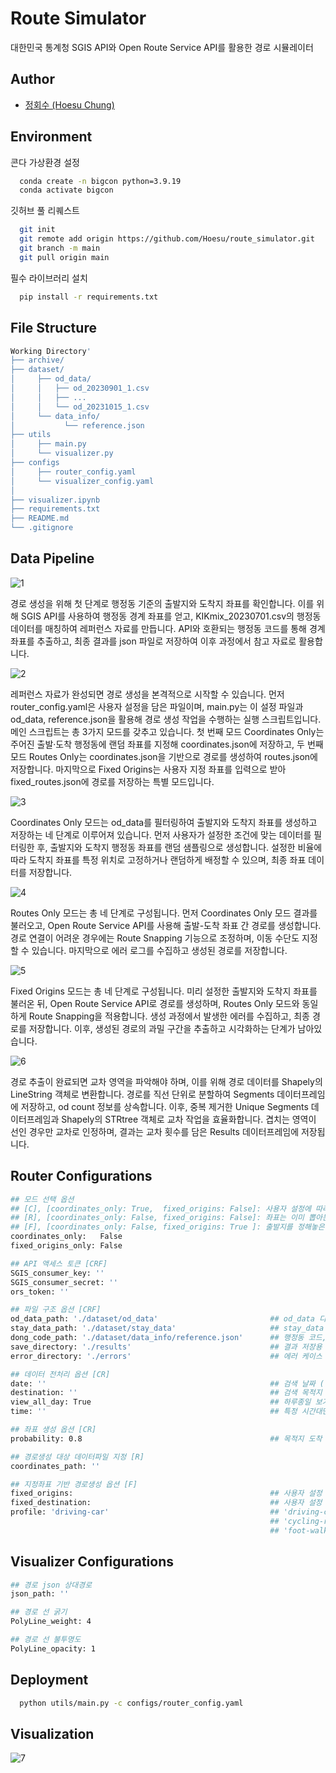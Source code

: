 # Route Simulator

대한민국 통계청 SGIS API와 Open Route Service API를 활용한 경로 시뮬레이터

## Author

- [정회수 (Hoesu Chung)](https://github.com/Hoesu)

## Environment
콘다 가상환경 설정
```bash
  conda create -n bigcon python=3.9.19
  conda activate bigcon
```
깃허브 풀 리퀘스트
```bash
  git init
  git remote add origin https://github.com/Hoesu/route_simulator.git
  git branch -m main
  git pull origin main
```
필수 라이브러리 설치
```bash
  pip install -r requirements.txt
```

## File Structure
```bash
Working Directory'
├── archive/
├── dataset/
│	  ├── od_data/
│     │   ├── od_20230901_1.csv
│     │   ├── ...
│	  │   └── od_20231015_1.csv
│	  └── data_info/
│		    └── reference.json
├── utils
│	  ├── main.py
│	  └── visualizer.py
├── configs
│	  ├── router_config.yaml
│	  └── visualizer_config.yaml
│
├── visualizer.ipynb
├── requirements.txt
├── README.md
└── .gitignore
```

## Data Pipeline
![1](https://github.com/user-attachments/assets/284206a8-ac55-4383-bc94-4fa630b3cffb)

경로 생성을 위해 첫 단계로 행정동 기준의 출발지와 도착지 좌표를 확인합니다. 이를 위해 SGIS API를 사용하여 행정동 경계 좌표를 얻고, KIKmix_20230701.csv의 행정동 데이터를 매칭하여 레퍼런스 자료를 만듭니다. API와 호환되는 행정동 코드를 통해 경계 좌표를 추출하고, 최종 결과를 json 파일로 저장하여 이후 과정에서 참고 자료로 활용합니다.

![2](https://github.com/user-attachments/assets/83112eab-239c-44eb-b76d-1920cf4105b6)

레퍼런스 자료가 완성되면 경로 생성을 본격적으로 시작할 수 있습니다. 먼저 router_config.yaml은 사용자 설정을 담은 파일이며, main.py는 이 설정 파일과 od_data, reference.json을 활용해 경로 생성 작업을 수행하는 실행 스크립트입니다. 메인 스크립트는 총 3가지 모드를 갖추고 있습니다. 첫 번째 모드 Coordinates Only는 주어진 출발·도착 행정동에 랜덤 좌표를 지정해 coordinates.json에 저장하고, 두 번째 모드 Routes Only는 coordinates.json을 기반으로 경로를 생성하여 routes.json에 저장합니다. 마지막으로 Fixed Origins는 사용자 지정 좌표를 입력으로 받아 fixed_routes.json에 경로를 저장하는 특별 모드입니다.

![3](https://github.com/user-attachments/assets/519971bb-8def-4bf7-90bd-f535fb1c1a35)

Coordinates Only 모드는 od_data를 필터링하여 출발지와 도착지 좌표를 생성하고 저장하는 네 단계로 이루어져 있습니다. 먼저 사용자가 설정한 조건에 맞는 데이터를 필터링한 후, 출발지와 도착지 행정동 좌표를 랜덤 샘플링으로 생성합니다. 설정한 비율에 따라 도착지 좌표를 특정 위치로 고정하거나 랜덤하게 배정할 수 있으며, 최종 좌표 데이터를 저장합니다.

![4](https://github.com/user-attachments/assets/ab0303ef-42ec-45f8-981d-b51934fa0fd4)

Routes Only 모드는 총 네 단계로 구성됩니다. 먼저 Coordinates Only 모드 결과를 불러오고, Open Route Service API를 사용해 출발-도착 좌표 간 경로를 생성합니다. 경로 연결이 어려운 경우에는 Route Snapping 기능으로 조정하며, 이동 수단도 지정할 수 있습니다. 마지막으로 에러 로그를 수집하고 생성된 경로를 저장합니다.

![5](https://github.com/user-attachments/assets/2d90e46c-50dd-43ef-95c3-122fa07f7e2e)

Fixed Origins 모드는 총 네 단계로 구성됩니다. 미리 설정한 출발지와 도착지 좌표를 불러온 뒤, Open Route Service API로 경로를 생성하며, Routes Only 모드와 동일하게 Route Snapping을 적용합니다. 생성 과정에서 발생한 에러를 수집하고, 최종 경로를 저장합니다. 이후, 생성된 경로의 과밀 구간을 추출하고 시각화하는 단계가 남아있습니다.

![6](https://github.com/user-attachments/assets/c51c4529-42d1-47a5-ac5d-1215c3b8b2bb)

경로 추출이 완료되면 교차 영역을 파악해야 하며, 이를 위해 경로 데이터를 Shapely의 LineString 객체로 변환합니다. 경로를 직선 단위로 분할하여 Segments 데이터프레임에 저장하고, od count 정보를 상속합니다. 이후, 중복 제거한 Unique Segments 데이터프레임과 Shapely의 STRtree 객체로 교차 작업을 효율화합니다. 겹치는 영역이 선인 경우만 교차로 인정하며, 결과는 교차 횟수를 담은 Results 데이터프레임에 저장됩니다.

## Router Configurations
```bash
## 모드 선택 옵션
## [C], [coordinates_only: True,  fixed_origins: False]: 사용자 설정에 따라 출발지, 도착지 좌표 설정만 하고 싶을때 선택.
## [R], [coordinates_only: False, fixed_origins: False]: 좌표는 이미 뽑아둔 상태에서 경로만 생성하고 싶을때 선택.
## [F], [coordinates_only: False, fixed_origins: True ]: 출발지를 정해놓은 상태에서 경로를 생성하고 싶을때 선택.
coordinates_only:   False
fixed_origins_only: False

## API 액세스 토큰 [CRF]
SGIS_consumer_key: ''
SGIS_consumer_secret: ''
ors_token: ''

## 파일 구조 옵션 [CRF]
od_data_path: './dataset/od_data'                         ## od_data 디렉토리
stay_data_path: './dataset/stay_data'                     ## stay_data 디렉토리
dong_code_path: './dataset/data_info/reference.json'      ## 행정동 코드, 경계 조회를 위한 json 파일 경로
save_directory: './results'                               ## 결과 저장용 디렉토리
error_directory: './errors'                               ## 에러 케이스 저장용 디렉토리

## 데이터 전처리 옵션 [CR]
date: ''                                                  ## 검색 날짜 ('MMDD')
destination: ''                                           ## 검색 목적지 도로명주소
view_all_day: True                                        ## 하루종일 보기 옵션
time: ''                                                  ## 특정 시간대만 보기 옵션 ('HH:MM')

## 좌표 생성 옵션 [CR]
probability: 0.8                                          ## 목적지 도착 확률 (0~1)

## 경로생성 대상 데이터파일 지정 [R]
coordinates_path: ''

## 지정좌표 기반 경로생성 옵션 [F]
fixed_origins:                                            ## 사용자 설정 출발지들의 경도, 위도를 담은 2차원 배열
fixed_destination:                                        ## 사용자 설정 목적지의 경도, 위도를 담은 1차원 배열
profile: 'driving-car'                                    ## 'driving-car', 'driving-hgv', 'cycling-regular'
                                                          ## 'cycling-road', 'cycling-mountain', 'cycling-electric'
                                                          ## 'foot-walking', 'foot-hiking', 'wheelchair'
```

## Visualizer Configurations
```bash
## 경로 json 상대경로
json_path: ''

## 경로 선 굵기
PolyLine_weight: 4

## 경로 선 불투명도
PolyLine_opacity: 1
```

## Deployment

```bash
  python utils/main.py -c configs/router_config.yaml
```

## Visualization
![7](https://github.com/user-attachments/assets/aa755c41-9ac9-4337-807e-79f525796b14)